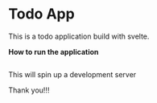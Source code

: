 # Todo App

This is a todo application build with svelte.

**How to run the application**

```npm run dev

```

This will spin up a development server

Thank you!!!
